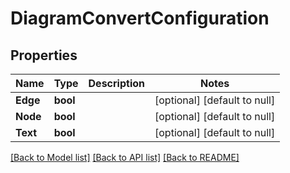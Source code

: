# DiagramConvertConfiguration

## Properties
Name | Type | Description | Notes
------------ | ------------- | ------------- | -------------
**Edge** | **bool** |  | [optional] [default to null]
**Node** | **bool** |  | [optional] [default to null]
**Text** | **bool** |  | [optional] [default to null]

[[Back to Model list]](../README.md#documentation-for-models) [[Back to API list]](../README.md#documentation-for-api-endpoints) [[Back to README]](../README.md)

